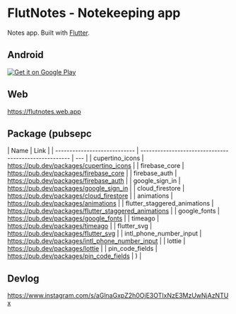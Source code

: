 # FlutNotes - Notekeeping app

Notes app. Built with [Flutter](https://flutter.dev/).

## Android

<a href='https://play.google.com/store/apps/details?id=com.iqfareez.flut_notes&utm_source=Github&utm_campaign=download&pcampaignid=pcampaignidMKT-Other-global-all-co-prtnr-py-PartBadge-Mar2515-1'><img alt='Get it on Google Play' src='https://play.google.com/intl/en_us/badges/static/images/badges/en_badge_web_generic.png'/></a>

## Web

https://flutnotes.web.app

## Package (pubsepc

| Name                         | Link                                                  |
| ---------------------------- | ----------------------------------------------------- | --- |
| cupertino_icons              | https://pub.dev/packages/cupertino_icons              |
| firebase_core                | https://pub.dev/packages/firebase_core                |
| firebase_auth                | https://pub.dev/packages/firebase_auth                |
| google_sign_in               | https://pub.dev/packages/google_sign_in               |
| cloud_firestore              | https://pub.dev/packages/cloud_firestore              |
| animations                   | https://pub.dev/packages/animations                   |
| flutter_staggered_animations | https://pub.dev/packages/flutter_staggered_animations |
| google_fonts                 | https://pub.dev/packages/google_fonts                 |
| timeago                      | https://pub.dev/packages/timeago                      |
| flutter_svg                  | https://pub.dev/packages/flutter_svg                  |
| intl_phone_number_input      | https://pub.dev/packages/intl_phone_number_input      |
| lottie                       | https://pub.dev/packages/lottie                       |
| pin_code_fields              | https://pub.dev/packages/pin_code_fields              | )   |

## Devlog

https://www.instagram.com/s/aGlnaGxpZ2h0OjE3OTIxNzE3MzUwNjAzNTUx
